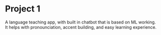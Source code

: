 # Project 1
A language teaching app, with built in chatbot that is based on ML working. It helps with pronounciation, accent building, and easy learning experience.

